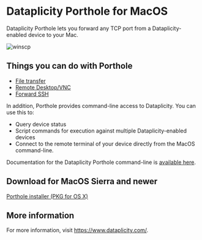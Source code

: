 # Dataplicity Porthole for MacOS
Dataplicity Porthole lets you forward any TCP port from a Dataplicity-enabled device to your Mac.  

![winscp](https://image.ibb.co/gbyVkG/5d95061_winscp.png)


## Things you can do with Porthole
- [File transfer](http://docs.dataplicity.com/docs/file-transfer-via-porthole)
- [Remote Desktop/VNC](http://docs.dataplicity.com/docs/remote-desktop-via-porthole)
- [Forward SSH](http://docs.dataplicity.com/docs/redirect-tcp-ports-over-the-internet)

In addition, Porthole provides command-line access to Dataplicity.  You can use this to:
- Query device status
- Script commands for execution against multiple Dataplicity-enabled devices
- Connect to the remote terminal of your device directly from the MacOS command-line.

Documentation for the Dataplicity Porthole command-line is [available here](http://docs.dataplicity.com/docs/command-line-interface).

## Download for MacOS Sierra and newer

[Porthole installer (PKG for OS X)](https://github.com/wildfoundry/dataplicity-porthole-releases-osx/releases/download/1.9/DataplicityPortholeSetup.pkg)

## More information
For more information, visit https://www.dataplicity.com/.
